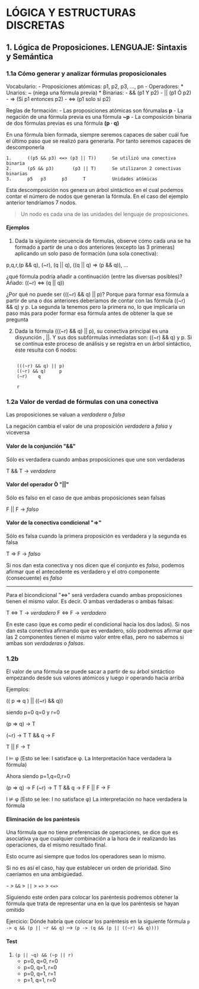 # LÓGICA Y ESTRUCTURAS DISCRETAS

## 1. Lógica de Proposiciones. LENGUAJE: Sintaxis y Semántica

### 1.1a Cómo generar y analizar fórmulas proposicionales

Vocabulario:
    - Proposiciones atómicas: p1, p2, p3, ..., pn
    - Operadores:
        * Unarios: ~    (niega una fórmula previa)
        * Binarias:
            - &&        (p1 Y p2)
            - ||        (p1 Ó p2)
            - =>        (Si p1 entonces p2)
            - <=>       (p1 solo si p2)

Reglas de formación:
    - Las proposiciones atómicas son fórumalas **p**
    - La negación de una fórmula previa es una fórmula **~p**
    - La composición binaria de dos fórmulas previas es una fórmula **(p · q)**

En una fórmula bien formada, siempre seremos capaces de saber cuál fue el
último paso que se realizó para generarla. Por tanto seremos capaces de
descomponerla

```
1.      ((p5 && p3) <=> (p3 || T))      Se utilizó una conectiva binaria
2.      (p5 && p3)       (p3 || T)      Se utilizaron 2 conectivas binarias 
3.      p5   p3      p3      T          Unidades atómicas
```

Esta descomposición nos genera un árbol sintáctico en el cual podemos contar
el número de nodos que generan la fórmula. En el caso del ejemplo anterior
tendríamos 7 nodos.

> Un nodo es cada una de las unidades del lenguaje de proposiciones.

#### Ejemplos

1. Dada la siguiente secuencia de fórmulas, observe cómo cada una se ha 
formado a partir de una o dos anteriores (excepto las 3 primeras) aplicando 
un solo paso de formación (una sola conectiva):

p,q,r,(p && q), (~r), (q || q), ((q || q) => (p && q)), ...

¿qué fórmula podría añadir a continuación (entre las diversas posibles)? 
Añado: ((~r) <=> (q || q))

¿Por qué no puede ser (((~r) && q) || p)?
Porque para formar esa fórmula a partir de una o dos anteriores deberíamos de
contar con las fórmula ((~r) && q) y p. La segunda la tenemos pero la primera
no, lo que implicaría un paso más para poder formar esa fórmula antes de
obtener la que se pregunta

2. Dada la fórmula (((~r) && q) || p), su conectiva principal es una disyunción
, ||. Y sus dos subfórmulas inmediatas son: ((~r) && q) y p. Si se contínua 
este proceso de análisis y se registra en un árbol sintáctico, éste resulta 
con 6 nodos:

```

    (((~r) && q) || p)
    ((~r) && q)     p
    (~r)    q

    r
```

### 1.2a Valor de verdad de fórmulas con una conectiva

Las proposiciones se valuan a *verdadera* o *falsa*

La negación cambia el valor de una proposición *verdadera* a *falsa* y viceversa

#### Valor de la conjunción "&&"

Sólo es verdadera cuando ambas proposiciones que une son verdaderas

T && T -> *verdadera*

#### Valor del operador Ò "||"

Sólo es falso en el caso de que ambas proposiciones sean falsas

F || F -> *falso*

#### Valor de la conectiva condicional "=>"

Sólo es falsa cuando la primera proposición es verdadera y la segunda es falsa

T => F -> *falso*

Si nos dan esta conectiva y nos dicen que el conjunto es *falso*, podemos afirmar
que el antecedente es verdadero y el otro componente (consecuente) es *falso*

---

Para el bicondicional "<=>" será verdadera cuando ambas proposiciones tienen el
mismo valor. Es decir. O ambas verdaderas o ambas falsas:

T <=> T -> *verdadero*
F <=> F -> *verdadero*

En este caso (que es como pedir el condicional hacia los dos lados). Si nos
dan esta conectiva afirmando que es verdadero, sólo podremos afirmar que las
2 componentes tienen el mismo valor entre ellas, pero no sabemos si ambas son
*verdaderas* o *falsas*.

### 1.2b

El valor de una fórmula se puede sacar a partir de su árbol sintáctico empezando
desde sus valores atómicos y luego ir operando hacia arriba

Ejemplos:

(( p => q ) || ((~r) && q))

siendo p=0 q=0 y r=0

(p => q) -> T

(~r) -> T
T && q -> F

T || F -> T

I ⊨ φ  (Esto se lee: I satisface φ. La Interpretación hace verdadera la fórmula)

Ahora siendo p=1,q=0,r=0

(p => q) -> F
(~r) ->  T
T && q -> F
F || F -> F

I ⊭ φ  (Esto se lee: I no satisface φ) La interpretación no hace verdadera la
        fórmula

#### Eliminación de los paréntesis

Una fórmula que no tiene preferencias de operaciones, se dice que es asociativa
ya que cualquier combinación a la hora de ir realizando las operaciones, da el
mismo resultado final.

Esto ocurre así siempre que todos los operadores sean lo mismo.

Si no es así el caso, hay que establecer un orden de prioridad. Sino caeríamos 
en una ambigüedad.

`~` > `&&` > `||` > `=>` > `<=>`

Siguiendo este orden para colocar los paréntesis podremos obtener la fórmula
que trata de representar una en la que los paréntesis se hayan omitido

Ejercicio: Dónde habría que colocar los paréntesis en la siguiente fórmula
`p -> q && (p || ~r && q)` --> `(p -> (q && (p || ((~r) && q))))`

#### Test

1. `(p || ~q) && (~p || r)`
    * p=0, q=0, r=0
    * p=0, q=1, r=0
    * p=0, q=1, r=1
    * p=1, q=1, r=0

